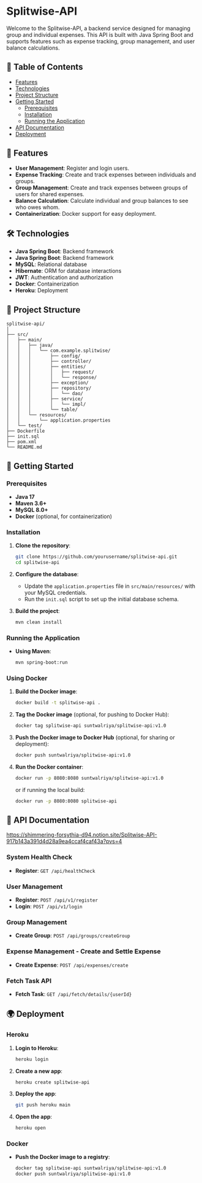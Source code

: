 # Splitwise-API

Welcome to the Splitwise-API, a backend service designed for managing group and individual expenses. This API is built with Java Spring Boot and supports features such as expense tracking, group management, and user balance calculations.

## 📑 Table of Contents

- [Features](#features)
- [Technologies](#technologies)
- [Project Structure](#project-structure)
- [Getting Started](#getting-started)
    - [Prerequisites](#prerequisites)
    - [Installation](#installation)
    - [Running the Application](#running-the-application)
- [API Documentation](#api-documentation)
- [Deployment](#deployment)

## 🌟 Features

- **User Management**: Register and login users.
- **Expense Tracking**: Create and track expenses between individuals and groups.
- **Group Management**: Create and track expenses between groups of users for shared expenses.
- **Balance Calculation**: Calculate individual and group balances to see who owes whom.
- **Containerization**: Docker support for easy deployment.

## 🛠️ Technologies

- **Java Spring Boot**: Backend framework
- **Java Spring Boot**: Backend framework
- **MySQL**: Relational database
- **Hibernate**: ORM for database interactions
- **JWT**: Authentication and authorization
- **Docker**: Containerization
- **Heroku**: Deployment

## 📂 Project Structure

```plaintext
splitwise-api/
│
├── src/
│   ├── main/
│   │   ├── java/
│   │   │   └── com.example.splitwise/
│   │   │       ├── config/
│   │   │       ├── controller/
│   │   │       ├── entities/
│   │   │       │   ├── request/
│   │   │       │   └── response/
│   │   │       ├── exception/
│   │   │       ├── repository/
│   │   │       │   └── dao/
│   │   │       ├── service/
│   │   │       │   └── impl/
│   │   │       └── table/
│   │   └── resources/
│   │       └── application.properties
│   └── test/
├── Dockerfile
├── init.sql
├── pom.xml
└── README.md
```

## 🚀 Getting Started

### Prerequisites

* **Java 17**
* **Maven 3.6+**
* **MySQL 8.0+**
* **Docker** (optional, for containerization)

### Installation

1. **Clone the repository**:
    ```bash
    git clone https://github.com/yourusername/splitwise-api.git 
    cd splitwise-api
    ```

2. **Configure the database**:
    * Update the `application.properties` file in `src/main/resources/` with your MySQL credentials.
    * Run the `init.sql` script to set up the initial database schema.

3. **Build the project**:
    ```bash
    mvn clean install
    ```

### Running the Application

* **Using Maven**:
    ```bash
    mvn spring-boot:run
    ```

### Using Docker

1. **Build the Docker image**:
    ```bash
    docker build -t splitwise-api .
    ```

2. **Tag the Docker image** (optional, for pushing to Docker Hub):
    ```bash
    docker tag splitwise-api suntwalriya/splitwise-api:v1.0
    ```

3. **Push the Docker image to Docker Hub** (optional, for sharing or deployment):
    ```bash
    docker push suntwalriya/splitwise-api:v1.0
    ```

4. **Run the Docker container**:
    ```bash
    docker run -p 8080:8080 suntwalriya/splitwise-api:v1.0
    ```

   or if running the local build:
    ```bash
    docker run -p 8080:8080 splitwise-api
    ```

## 📖 API Documentation

https://shimmering-forsythia-d94.notion.site/Splitwise-API-917b143a391d4d28a9ea4ccaf4caf43a?pvs=4

### System Health Check

* **Register**: `GET /api/healthCheck`

### User Management

* **Register**: `POST /api/v1/register`
* **Login**: `POST /api/v1/login`

### Group Management

* **Create Group**: `POST /api/groups/createGroup`

### Expense Management - Create and Settle Expense

* **Create Expense**: `POST /api/expenses/create`

### Fetch Task API

* **Fetch Task**: `GET /api/fetch/details/{userId}`


## 🌍 Deployment

### Heroku

1. **Login to Heroku**:
    ```bash
    heroku login
    ```

2. **Create a new app**:
    ```bash
    heroku create splitwise-api
    ```

3. **Deploy the app**:
    ```bash
    git push heroku main
    ```

4. **Open the app**:
    ```bash
    heroku open
    ```

### Docker

* **Push the Docker image to a registry**:
    ```bash
    docker tag splitwise-api suntwalriya/splitwise-api:v1.0
    docker push suntwalriya/splitwise-api:v1.0
    ```

